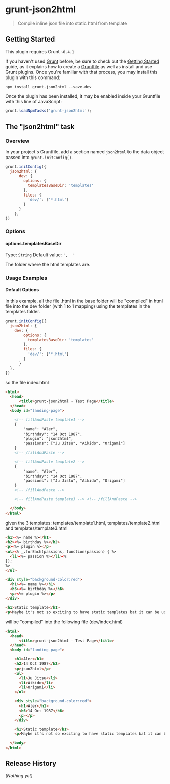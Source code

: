 # grunt-json2html

> Compile inline json file into static html from template

## Getting Started
This plugin requires Grunt `~0.4.1`

If you haven't used [Grunt](http://gruntjs.com/) before, be sure to check out the [Getting Started](http://gruntjs.com/getting-started) guide, as it explains how to create a [Gruntfile](http://gruntjs.com/sample-gruntfile) as well as install and use Grunt plugins. Once you're familiar with that process, you may install this plugin with this command:

```shell
npm install grunt-json2html --save-dev
```

Once the plugin has been installed, it may be enabled inside your Gruntfile with this line of JavaScript:

```js
grunt.loadNpmTasks('grunt-json2html');
```

## The "json2html" task

### Overview
In your project's Gruntfile, add a section named `json2html` to the data object passed into `grunt.initConfig()`.

```js
grunt.initConfig({
  json2html: {
      dev: {
        options: {
          templatesBaseDir: 'templates'
        },
        files: {
          'dev/': ['*.html']
        }
      }
    },
})
```

### Options

#### options.templatesBaseDir
Type: `String`
Default value: `',  '`

The folder where the html templates are.

### Usage Examples

#### Default Options
In this example, all the file .html in the base folder will be "compiled" in html file into the dev folder (with 1 to 1 mapping) using the templates
in the templates folder. 

```js
grunt.initConfig({
  json2html: {
    dev: {
        options: {
          templatesBaseDir: 'templates'
        },
        files: {
          'dev/': ['*.html']
        }
      }
  },
})
```

so the file index.html

```html
<html>
  <head>
      <title>grunt-json2html - Test Page</title>
  </head>
  <body id="landing-page">

    <!-- fillAndPaste template1 -->
    {
        "name": "Aler",
        "birthday": "14 Oct 1987",
        "plugin": "json2html",
        "passions": ["Ju Jitsu", "Aikido", "Origami"]
    }
    <!-- /fillAndPaste -->

    <!-- fillAndPaste template2 -->
    {
        "name": "Aler",
        "birthday": "14 Oct 1987",
        "passions": ["Ju Jistu", "Aikido", "Origami"]
    }
    <!-- /fillAndPaste -->

    <!-- fillAndPaste template3 --> <!-- /fillAndPaste -->

  </body>
</html>
```
given the 3 templates: templates/template1.html, templates/template2.html and templates/template3.html

```html
<h1><%= name %></h1>
<h2><%= birthday %></h2>
<p><%= plugin %></p>
<ul><% _.forEach(passions, function(passion) { %>
  <li><%= passion %></li><% 
}); 
%>
</ul>
```

```html
<div style="background-color:red">
  <h1><%= name %></h1>
  <h6><%= birthday %></h6>
  <p><%= plugin %></p>  
</div>
```

```html
<h1>Static template</h1>
<p>Maybe it's not so exciting to have static templates bat it can be useful!</p>
```

will be "compiled" into the following file (dev/index.html)

```html
<html>
  <head>
      <title>grunt-json2html - Test Page</title>
  </head>
  <body id="landing-page">

    <h1>Aler</h1>
    <h2>14 Oct 1987</h2>
    <p>json2html</p>
    <ul>
      <li>Ju Jitsu</li>
      <li>Aikido</li>
      <li>Origami</li>
    </ul>

    <div style="background-color:red">
      <h1>Aler</h1>
      <h6>14 Oct 1987</h6>
      <p></p> 
    </div>

    <h1>Static template</h1>
    <p>Maybe it's not so exciting to have static templates bat it can be useful!</p>

  </body>
</html>
```


## Release History
_(Nothing yet)_
